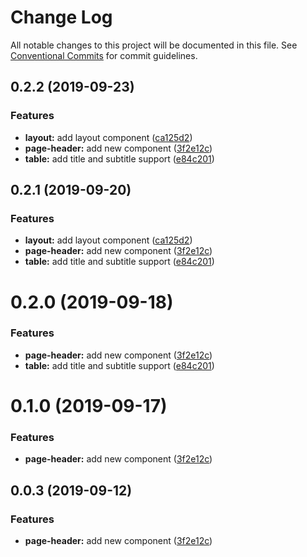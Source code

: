 # Change Log

All notable changes to this project will be documented in this file.
See [Conventional Commits](https://conventionalcommits.org) for commit guidelines.

## 0.2.2 (2019-09-23)


### Features

* **layout:** add layout component ([ca125d2](https://github.com/synerise/ds/commit/ca125d2))
* **page-header:** add new component ([3f2e12c](https://github.com/synerise/ds/commit/3f2e12c))
* **table:** add title and subtitle support ([e84c201](https://github.com/synerise/ds/commit/e84c201))





## 0.2.1 (2019-09-20)


### Features

* **layout:** add layout component ([ca125d2](https://github.com/synerise/ds/commit/ca125d2))
* **page-header:** add new component ([3f2e12c](https://github.com/synerise/ds/commit/3f2e12c))
* **table:** add title and subtitle support ([e84c201](https://github.com/synerise/ds/commit/e84c201))





# 0.2.0 (2019-09-18)


### Features

* **page-header:** add new component ([3f2e12c](https://github.com/synerise/synerise-design/commit/3f2e12c))
* **table:** add title and subtitle support ([e84c201](https://github.com/synerise/synerise-design/commit/e84c201))





# 0.1.0 (2019-09-17)


### Features

* **page-header:** add new component ([3f2e12c](https://github.com/synerise/synerise-design/commit/3f2e12c))





## 0.0.3 (2019-09-12)


### Features

* **page-header:** add new component ([3f2e12c](https://github.com/synerise/synerise-design/commit/3f2e12c))
